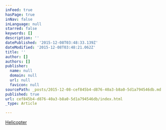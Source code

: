 ```yaml
---
inFeed: true
hasPage: true
inNav: false
inLanguage: null
starred: false
keywords: []
description: ''
datePublished: '2015-12-08T03:48:33.139Z'
dateModified: '2015-12-08T03:48:21.062Z'
title: ''
author: []
authors: []
publisher:
  name: null
  domain: null
  url: null
  favicon: null
sourcePath: _posts/2015-12-08-cef845b4-d876-40a3-b8a0-5d1a794546db.md
published: true
url: cef845b4-d876-40a3-b8a0-5d1a794546db/index.html
_type: Article

---
```

[Helicopter][0]

[0]: Kill%20Number%209